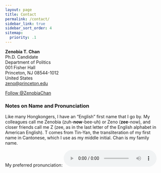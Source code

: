 ```yaml
---
layout: page
title: Contact
permalink: /contact/
sidebar_link: true
sidebar_sort_order: 4
sitemap:
  priority: .1
---
```


<b>Zenobia T. Chan</b><br>
Ph.D. Candidate <br>
Department of Politics <br>
001 Fisher Hall <br>
Princeton, NJ 08544-1012 <br>
United States <br>
<a href="mailto:zeno@princeton.edu" target="_blank">zeno@princeton.edu</a>


<a href="https://twitter.com/ZenobiaChan?ref_src=twsrc%5Etfw" class="twitter-follow-button" data-show-count="false">Follow @ZenobiaChan</a><script async src="https://platform.twitter.com/widgets.js" charset="utf-8"></script>


### Notes on Name and Pronunciation

Like many Hongkongers, I have an “English” first name that I go by. My colleagues call me Zenobia (zuh-<b>now</b>-bee-uh) or Zeno (<b>zee</b>-now), and closer friends call me Z (zee, as in the last letter of the English alphabet in American English). T comes from Tin-Yan, the transliteration of my first name in Cantonese, which I use as my middle initial. Chan is my family name. 

My preferred pronunciation:
<audio
	controls
	src="/assets/pronunciation.m4a">
		Your browser does not support the <code>audio</code> element.
</audio>

